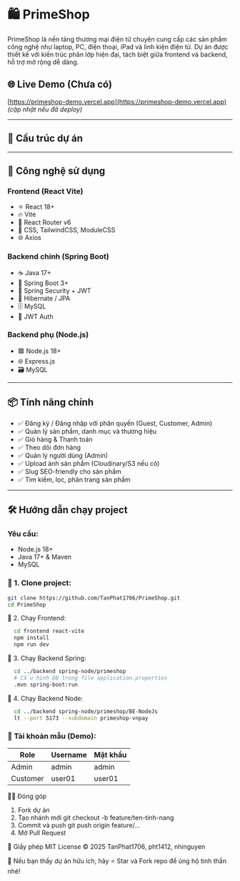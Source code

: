 # 🛍️ PrimeShop

PrimeShop là nền tảng thương mại điện tử chuyên cung cấp các sản phẩm công nghệ như laptop, PC, điện thoại, iPad và linh kiện điện tử. Dự án được thiết kế với kiến trúc phân lớp hiện đại, tách biệt giữa frontend và backend, hỗ trợ mở rộng dễ dàng.

## 🌐 Live Demo (Chưa có)
[https://primeshop-demo.vercel.app](https://primeshop-demo.vercel.app) *(cập nhật nếu đã deploy)*

---

## 📁 Cấu trúc dự án


---

## 🚀 Công nghệ sử dụng

### Frontend (React Vite)
- ⚛️ React 18+
- 🔥 Vite
- 🧩 React Router v6
- 💅 CSS, TailwindCSS, ModuleCSS
- 🌐 Axios

### Backend chính (Spring Boot)
- ☕ Java 17+
- 🌱 Spring Boot 3+
- 🔐 Spring Security + JWT
- 🧠 Hibernate / JPA
- 🗄️ MySQL
- 🔐 JWT Auth

### Backend phụ (Node.js)
- 🟩 Node.js 18+
- 🌐 Express.js
- 🗃️ MySQL

---

## 📦 Tính năng chính

- ✅ Đăng ký / Đăng nhập với phân quyền (Guest, Customer, Admin)
- ✅ Quản lý sản phẩm, danh mục và thương hiệu
- ✅ Giỏ hàng & Thanh toán
- ✅ Theo dõi đơn hàng
- ✅ Quản lý người dùng (Admin)
- ✅ Upload ảnh sản phẩm (Cloudinary/S3 nếu có)
- ✅ Slug SEO-friendly cho sản phẩm
- ✅ Tìm kiếm, lọc, phân trang sản phẩm

---

## 🛠️ Hướng dẫn chạy project

### Yêu cầu:
- Node.js 18+
- Java 17+ & Maven
- MySQL

### 📍 1. Clone project:
```bash
git clone https://github.com/TanPhat1706/PrimeShop.git
cd PrimeShop
```
📍 2. Chạy Frontend:
```bash
  cd frontend react-vite
  npm install
  npm run dev
```
📍 3. Chạy Backend Spring:
```bash
  cd ../backend spring-node/primeshop
  # Cấu hình DB trong file application.properties
  .mvn spring-boot:run
```
📍 4. Chạy Backend Node:
```bash
  cd ../backend spring-node/primeshop/BE-NodeJs
  lt --port 5173 --subdomain primeshop-vnpay
```
### 🔐 Tài khoản mẫu (Demo):
| Role     | Username                                      | Mật khẩu |
| -------- | --------------------------------------------- | -------- |
| Admin    | admin                                         |  admin   |
| Customer | user01                                        |  user01  |

🧑‍💻 Đóng góp
1. Fork dự án
2. Tạo nhánh mới git checkout -b feature/ten-tinh-nang
3. Commit và push git push origin feature/...
4. Mở Pull Request

📄 Giấy phép
MIT License © 2025 TanPhat1706, pht1412, nhinguyen

🎯 Nếu bạn thấy dự án hữu ích, hãy ⭐ Star và Fork repo để ủng hộ tinh thần nhé!








